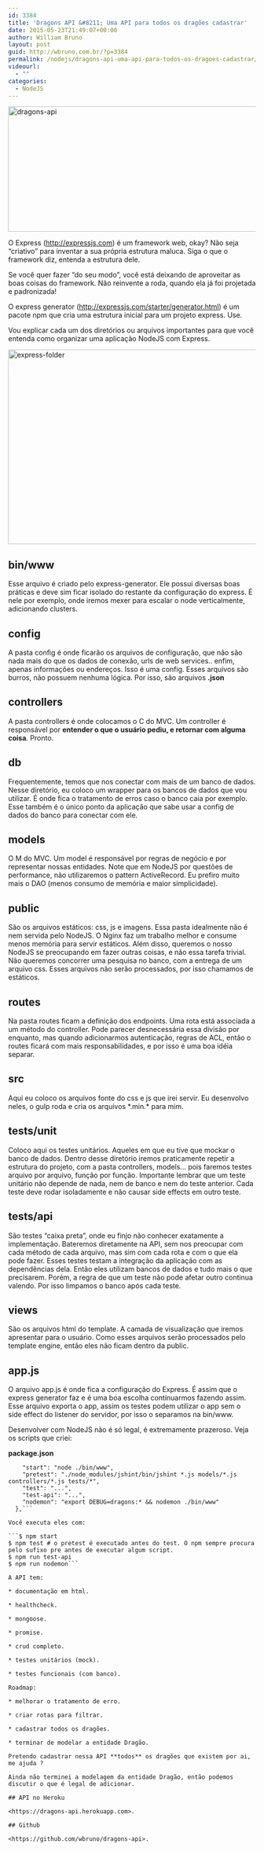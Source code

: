 ```yaml
---
id: 3384
title: 'Dragons API &#8211; Uma API para todos os dragões cadastrar'
date: 2015-05-23T21:49:07+00:00
author: William Bruno
layout: post
guid: http://wbruno.com.br/?p=3384
permalink: /nodejs/dragons-api-uma-api-para-todos-os-dragoes-cadastrar/
videourl:
  - ""
categories:
  - NodeJS
---
```

[<img src="/wp-content/uploads/2015/05/dragons-api-1024x332.png" alt="dragons-api" width="788" height="255" class="aligncenter size-large wp-image-3385" srcset="/wp-content/uploads/2015/05/dragons-api-1024x332.png 1024w, /wp-content/uploads/2015/05/dragons-api-300x97.png 300w, /wp-content/uploads/2015/05/dragons-api-788x255.png 788w, /wp-content/uploads/2015/05/dragons-api.png 1458w" sizes="(max-width: 788px) 100vw, 788px" />](https://dragons-api.herokuapp.com)

O Express (<http://expressjs.com>) é um framework web, okay? Não seja &#8220;criativo&#8221; para inventar a sua própria estrutura maluca. Siga o que o framework diz, entenda a estrutura dele.

Se você quer fazer &#8220;do seu modo&#8221;, você está deixando de aproveitar as boas coisas do framework. Não reinvente a roda, quando ela já foi projetada e padronizada!

<!--more-->

O express generator (<http://expressjs.com/starter/generator.html>) é um pacote npm que cria uma estrutura inicial para um projeto express. Use.

Vou explicar cada um dos diretórios ou arquivos importantes para que você entenda como organizar uma aplicação NodeJS com Express.

<img src="/wp-content/uploads/2015/05/express-folder-1024x514.png" alt="express-folder" width="788" height="396" class="aligncenter size-large wp-image-3391" srcset="/wp-content/uploads/2015/05/express-folder-1024x514.png 1024w, /wp-content/uploads/2015/05/express-folder-300x151.png 300w, /wp-content/uploads/2015/05/express-folder-788x395.png 788w, /wp-content/uploads/2015/05/express-folder.png 1594w" sizes="(max-width: 788px) 100vw, 788px" />

## bin/www

Esse arquivo é criado pelo express-generator. Ele possui diversas boas práticas e deve sim ficar isolado do restante da configuração do express. É nele por exemplo, onde iremos mexer para escalar o node verticalmente, adicionando clusters.

## config

A pasta config é onde ficarão os arquivos de configuração, que não são nada mais do que os dados de conexão, urls de web services.. enfim, apenas informações ou endereços. Isso é uma config. Esses arquivos são burros, não possuem nenhuma lógica. Por isso, são arquivos **.json**

## controllers

A pasta controllers é onde colocamos o C do MVC. Um controller é responsável por **entender o que o usuário pediu, e retornar com alguma coisa**. Pronto.

## db

Frequentemente, temos que nos conectar com mais de um banco de dados. Nesse diretório, eu coloco um wrapper para os bancos de dados que vou utilizar. É onde fica o tratamento de erros caso o banco caia por exemplo. Esse também é o único ponto da aplicação que sabe usar a config de dados do banco para conectar com ele.

## models

O M do MVC. Um model é responsável por regras de negócio e por representar nossas entidades. Note que em NodeJS por questões de performance, não utilizaremos o pattern ActiveRecord. Eu prefiro muito mais o DAO (menos consumo de memória e maior simplicidade).

## public

São os arquivos estáticos: css, js e imagens. Essa pasta idealmente não é nem servida pelo NodeJS. O Nginx faz um trabalho melhor e consume menos memória para servir estáticos. Além disso, queremos o nosso NodeJS se preocupando em fazer outras coisas, e não essa tarefa trivial. Não queremos concorrer uma pesquisa no banco, com a entrega de um arquivo css. Esses arquivos não serão processados, por isso chamamos de estáticos.

## routes

Na pasta routes ficam a definição dos endpoints. Uma rota está associada a um método do controller. Pode parecer desnecessária essa divisão por enquanto, mas quando adicionarmos autenticação, regras de ACL, então o routes ficará com mais responsabilidades, e por isso é uma boa idéia separar.

## src

Aqui eu coloco os arquivos fonte do css e js que irei servir. Eu desenvolvo neles, o gulp roda e cria os arquivos \*.min.\* para mim.

## tests/unit

Coloco aqui os testes unitários. Aqueles em que eu tive que mockar o banco de dados. Dentro desse diretório iremos praticamente repetir a estrutura do projeto, com a pasta controllers, models&#8230; pois faremos testes arquivo por arquivo, função por função. Importante lembrar que um teste unitário não depende de nada, nem de banco e nem do teste anterior. Cada teste deve rodar isoladamente e não causar side effects em outro teste.

## tests/api

São testes &#8220;caixa preta&#8221;, onde eu finjo não conhecer exatamente a implementação. Bateremos diretamente na API, sem nos preocupar com cada método de cada arquivo, mas sim com cada rota e com o que ela pode fazer. Esses testes testam a integração da aplicação com as dependências dela. Então eles utilizam bancos de dados e tudo mais o que precisarem. Porém, a regra de que um teste não pode afetar outro continua valendo. Por isso limpamos o banco após cada teste.

## views

São os arquivos html do template. A camada de visualização que iremos apresentar para o usuário. Como esses arquivos serão processados pelo template engine, então eles não ficam dentro da public.

## app.js

O arquivo app.js é onde fica a configuração do Express. É assim que o express generator faz e é uma boa escolha continuarmos fazendo assim. Esse arquivo exporta o app, assim os testes podem utilizar o app sem o side effect do listener do servidor, por isso o separamos na bin/www.

Desenvolver com NodeJS não é só legal, é extremamente prazeroso. Veja os scripts que criei:

**package.json**

```"scripts": {
    "start": "node ./bin/www",
    "pretest": "./node_modules/jshint/bin/jshint *.js models/*.js controllers/*.js tests/*",
    "test": "...",
    "test-api": "...",
    "nodemon": "export DEBUG=dragons:* && nodemon ./bin/www"
  },```

Você executa eles com:

```$ npm start
$ npm test # o pretest é executado antes do test. O npm sempre procura pelo sufixo pre antes de executar algum script.
$ npm run test-api
$ npm run nodemon```

A API tem:

* documentação em html.

* healthcheck.

* mongoose.

* promise.

* crud completo.

* testes unitários (mock).

* testes funcionais (com banco).

Roadmap:

* melhorar o tratamento de erro.

* criar rotas para filtrar.

* cadastrar todos os dragões.

* terminar de modelar a entidade Dragão.

Pretendo cadastrar nessa API **todos** os dragões que existem por ai, me ajuda ?

Ainda não terminei a modelagem da entidade Dragão, então podemos discutir o que é legal de adicionar.

## API no Heroku

<https://dragons-api.herokuapp.com>.

## Github

<https://github.com/wbruno/dragons-api>.
